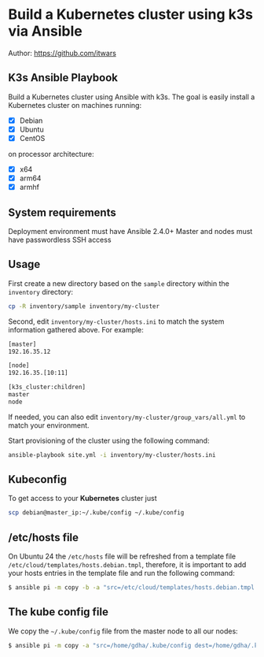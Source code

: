 # Build a Kubernetes cluster using k3s via Ansible

Author: <https://github.com/itwars>

## K3s Ansible Playbook

Build a Kubernetes cluster using Ansible with k3s. The goal is easily install a Kubernetes cluster on machines running:

- [X] Debian
- [X] Ubuntu
- [X] CentOS

on processor architecture:

- [X] x64
- [X] arm64
- [X] armhf

## System requirements

Deployment environment must have Ansible 2.4.0+
Master and nodes must have passwordless SSH access

## Usage

First create a new directory based on the `sample` directory within the `inventory` directory:

```bash
cp -R inventory/sample inventory/my-cluster
```

Second, edit `inventory/my-cluster/hosts.ini` to match the system information gathered above. For example:

```bash
[master]
192.16.35.12

[node]
192.16.35.[10:11]

[k3s_cluster:children]
master
node
```

If needed, you can also edit `inventory/my-cluster/group_vars/all.yml` to match your environment.

Start provisioning of the cluster using the following command:

```bash
ansible-playbook site.yml -i inventory/my-cluster/hosts.ini
```

## Kubeconfig

To get access to your **Kubernetes** cluster just

```bash
scp debian@master_ip:~/.kube/config ~/.kube/config
```

## /etc/hosts file
On Ubuntu 24 the `/etc/hosts` file will be refreshed from a template file `/etc/cloud/templates/hosts.debian.tmpl`, therefore, it is important to add your hosts entries in the template file and run the following command:

```bash
$ ansible pi -m copy -b -a "src=/etc/cloud/templates/hosts.debian.tmpl dest=/etc/cloud/templates/hosts.debian.tmpl mode=0644"
```

## The kube config file
We copy the `~/.kube/config` file from the master node to all our nodes:

```bash
$ ansible pi -m copy -a "src=/home/gdha/.kube/config dest=/home/gdha/.kube/config mode=0600"
```
